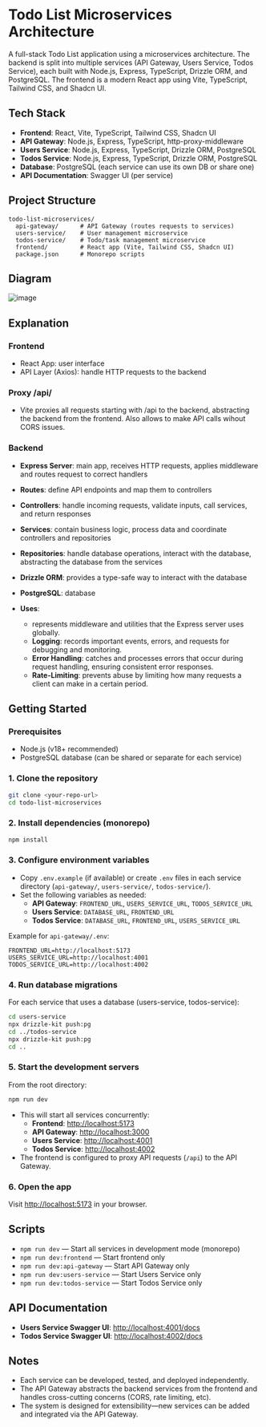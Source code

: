 # Todo List Microservices Architecture

A full-stack Todo List application using a microservices architecture. The backend is split into multiple services (API Gateway, Users Service, Todos Service), each built with Node.js, Express, TypeScript, Drizzle ORM, and PostgreSQL. The frontend is a modern React app using Vite, TypeScript, Tailwind CSS, and Shadcn UI.

## Tech Stack

- **Frontend**: React, Vite, TypeScript, Tailwind CSS, Shadcn UI
- **API Gateway**: Node.js, Express, TypeScript, http-proxy-middleware
- **Users Service**: Node.js, Express, TypeScript, Drizzle ORM, PostgreSQL
- **Todos Service**: Node.js, Express, TypeScript, Drizzle ORM, PostgreSQL
- **Database**: PostgreSQL (each service can use its own DB or share one)
- **API Documentation**: Swagger UI (per service)

## Project Structure

```
todo-list-microservices/
  api-gateway/      # API Gateway (routes requests to services)
  users-service/    # User management microservice
  todos-service/    # Todo/task management microservice
  frontend/         # React app (Vite, Tailwind CSS, Shadcn UI)
  package.json      # Monorepo scripts
```

## Diagram

![image](https://github.com/user-attachments/assets/27d566d6-da50-4115-8958-676a0eb4cca5)

## Explanation

### Frontend

- React App: user interface
- API Layer (Axios): handle HTTP requests to the backend

### Proxy /api/

- Vite proxies all requests starting with /api to the backend, abstracting the backend from the frontend. Also allows to make API calls wihout CORS issues.

### Backend

- **Express Server**: main app, receives HTTP requests, applies middleware and routes request to correct handlers
- **Routes**: define API endpoints and map them to controllers
- **Controllers**: handle incoming requests, validate inputs, call services, and return responses
- **Services**: contain business logic, process data and coordinate controllers and repositories
- **Repositories**: handle database operations, interact with the database, abstracting the database from the services
- **Drizzle ORM**: provides a type-safe way to interact with the database
- **PostgreSQL**: database

- **Uses**:
  - represents middleware and utilities that the Express server uses globally.
  - **Logging**: records important events, errors, and requests for debugging and monitoring.
  - **Error Handling**: catches and processes errors that occur during request handling, ensuring consistent error responses.
  - **Rate-Limiting**: prevents abuse by limiting how many requests a client can make in a certain period.

## Getting Started

### Prerequisites

- Node.js (v18+ recommended)
- PostgreSQL database (can be shared or separate for each service)

### 1. Clone the repository

```bash
git clone <your-repo-url>
cd todo-list-microservices
```

### 2. Install dependencies (monorepo)

```bash
npm install
```

### 3. Configure environment variables

- Copy `.env.example` (if available) or create `.env` files in each service directory (`api-gateway/`, `users-service/`, `todos-service/`).
- Set the following variables as needed:
  - **API Gateway**: `FRONTEND_URL`, `USERS_SERVICE_URL`, `TODOS_SERVICE_URL`
  - **Users Service**: `DATABASE_URL`, `FRONTEND_URL`
  - **Todos Service**: `DATABASE_URL`, `FRONTEND_URL`, `USERS_SERVICE_URL`

Example for `api-gateway/.env`:

```
FRONTEND_URL=http://localhost:5173
USERS_SERVICE_URL=http://localhost:4001
TODOS_SERVICE_URL=http://localhost:4002
```

### 4. Run database migrations

For each service that uses a database (users-service, todos-service):

```bash
cd users-service
npx drizzle-kit push:pg
cd ../todos-service
npx drizzle-kit push:pg
cd ..
```

### 5. Start the development servers

From the root directory:

```bash
npm run dev
```

- This will start all services concurrently:
  - **Frontend**: [http://localhost:5173](http://localhost:5173)
  - **API Gateway**: [http://localhost:3000](http://localhost:3000)
  - **Users Service**: [http://localhost:4001](http://localhost:4001)
  - **Todos Service**: [http://localhost:4002](http://localhost:4002)
- The frontend is configured to proxy API requests (`/api`) to the API Gateway.

### 6. Open the app

Visit [http://localhost:5173](http://localhost:5173) in your browser.

## Scripts

- `npm run dev` — Start all services in development mode (monorepo)
- `npm run dev:frontend` — Start frontend only
- `npm run dev:api-gateway` — Start API Gateway only
- `npm run dev:users-service` — Start Users Service only
- `npm run dev:todos-service` — Start Todos Service only

## API Documentation

- **Users Service Swagger UI**: [http://localhost:4001/docs](http://localhost:4001/docs)
- **Todos Service Swagger UI**: [http://localhost:4002/docs](http://localhost:4002/docs)

## Notes

- Each service can be developed, tested, and deployed independently.
- The API Gateway abstracts the backend services from the frontend and handles cross-cutting concerns (CORS, rate limiting, etc).
- The system is designed for extensibility—new services can be added and integrated via the API Gateway.
